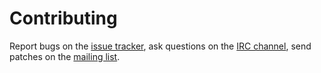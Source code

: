 # Contributing

Report bugs on the [issue tracker],
ask questions on the [IRC channel],
send patches on the [mailing list].

[Issue tracker]: https://github.com/taupiqueur/chrome-nano/issues
[IRC channel]: https://web.libera.chat/gamja/#taupiqueur
[Mailing list]: https://github.com/taupiqueur/chrome-nano/pulls
